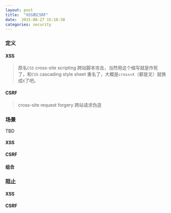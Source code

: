 ```yaml
---
layout: post
title:  "XSS和CSRF"
date:  2015-08-27 15:10:30
categories: security
---
```


### 定义

#### XSS

> 原名`CSS` cross-site scripting 跨站脚本攻击，当然用这个缩写就是作死了，和`CSS` cascading style sheet 重名了，大概是`cross≈X`（都是叉）就换成`X`了吧。

#### CSRF
> cross-site request forgery 跨站请求伪造

### 场景
TBD
#### XSS

#### CSRF

#### 组合

### 阻止

#### XSS

#### CSRF


